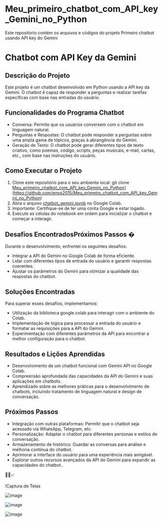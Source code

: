 # Meu_primeiro_chatbot_com_API_key_Gemini_no_Python
Este repositório contém os arquivos e códigos do projeto Primeiro chatbot usando API key do Gemini


# Chatbot com API Key da Gemini

## Descrição do Projeto
Este projeto é um chatbot desenvolvido em Python usando a API key da Gemini. O chatbot é capaz de responder a perguntas e realizar tarefas específicas com base nas entradas do usuário.

## Funcionalidades do Programa Chatbot
- Conversa: Permite que os usuários conversem com o chatbot em linguagem natural.
- Perguntas e Respostas: O chatbot pode responder a perguntas sobre uma ampla gama de tópicos, graças à abrangência do Gemini.
- Geração de Texto: O chatbot pode gerar diferentes tipos de texto criativo, como poemas, código, scripts, peças musicais, e-mail, cartas, etc., com base nas instruções do usuário.

## Como Executar o Projeto
1. Clone este repositório para o seu ambiente local: git clone [Meu_primeiro_chatbot_com_API_key_Gemini_no_Python](https://github.com/enps2015/Meu_primeiro_chatbot_com_API_key_Gemini_no_Python)](https://github.com/enps2015/Meu_primeiro_chatbot_com_API_key_Gemini_no_Python)
2. Abra o arquivo [chatbot_gemini.ipynb](https://github.com/enps2015/Meu_primeiro_chatbot_com_API_key_Gemini_no_Python/blob/main/PrimeiroChatbotUsandoAPIkeyGemini.ipynb) no Google Colab.
3. Importante: Certifique-se de ter uma conta Google e estar logado.
4. Execute as células do notebook em ordem para inicializar o chatbot e começar a interagir.

## Desafios EncontradosPróximos Passos �
Durante o desenvolvimento, enfrentei os seguintes desafios:
- Integrar a API do Gemini no Google Colab de forma eficiente.
- Lidar com diferentes tipos de entrada do usuário e garantir respostas coerentes.
- Ajustar os parâmetros do Gemini para otimizar a qualidade das respostas do chatbot.

## Soluções Encontradas
Para superar esses desafios, implementamos:
- Utilização da biblioteca google.colab para interagir com o ambiente do Colab.
- Implementação de lógica para processar a entrada do usuário e formatar as requisições para a API do Gemini.
- Experimentação com diferentes parâmetros da API para encontrar a melhor configuração para o chatbot.

## Resultados e Lições Aprendidas
- Desenvolvimento de um chatbot funcional com Gemini API no Google Colab.
- Compreensão aprofundada das capacidades da API do Gemini e suas aplicações em chatbots.
- Aprendizado sobre as melhores práticas para o desenvolvimento de chatbots, incluindo tratamento de linguagem natural e design de conversação.

## Próximos Passos 
- Integração com outras plataformas: Permitir que o chatbot seja acessado via WhatsApp, Telegram, etc.
- Personalização: Adaptar o chatbot para diferentes personas e estilos de conversação.
- Armazenamento de histórico: Guardar as conversas para análise e melhoria contínua do chatbot.
- Aprimorar a interface do usuário para uma experiência mais amigável.
- Explorar outros recursos avançados da API do Gemini para expandir as capacidades do chatbot..

🚀🌟📈

!Captura de Telas 

![image](https://github.com/enps2015/Meu_primeiro_chatbot_com_API_key_Gemini_no_Python/assets/84017071/ed5c601d-1e69-40fe-be23-d66ec2c74c5e)

![image](https://github.com/enps2015/Meu_primeiro_chatbot_com_API_key_Gemini_no_Python/assets/84017071/ffcecd10-d9eb-4a3d-b313-9dd998e2d948)

![image](https://github.com/enps2015/Meu_primeiro_chatbot_com_API_key_Gemini_no_Python/assets/84017071/febe749e-a300-4cdb-a62f-c093858ea3d8)


